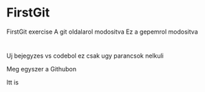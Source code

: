 # FirstGit
 FirstGit exercise
A git oldalarol modositva
Ez a gepemrol modositva
#
Uj bejegyzes vs codebol
ez csak ugy parancsok nelkuli

Meg egyszer a Githubon

Itt is


